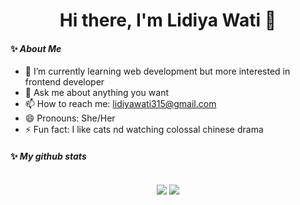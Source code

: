 ### <h1 align="center"> Hi there, I'm Lidiya Wati 👋 </h1>

#### ✨ _About Me_ 

- 🌱 I’m currently learning web development but more interested in frontend developer
- 💬 Ask me about anything you want
- 📫 How to reach me: lidiyawati315@gmail.com
- 😄 Pronouns: She/Her
- ⚡ Fun fact: I like cats nd watching colossal chinese drama

#### ✨ _My github stats_ <br><br>
<p align="center">
  <img src="https://github-readme-stats-sigma-five.vercel.app/api?username=Lidiya135&show_icons=true&include_all_commits=true&theme=monokai" alt="" /><br />
  <img src="https://github-readme-streak-stats.herokuapp.com/?user=Lidiya135&theme=monokai"/>
  <img src="https://github-readme-stats-sigma-five.vercel.app/api/top-langs/?username=Lidiya135&layout=compact&theme=monokai&langs_count=12"/><br />
</p>
